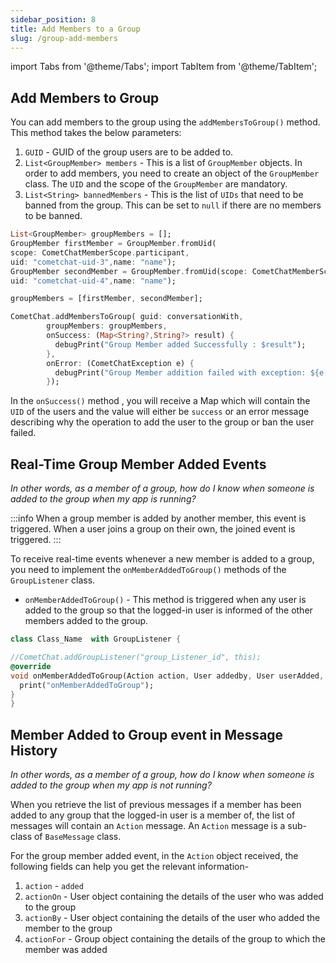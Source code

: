 ```yaml
---
sidebar_position: 8
title: Add Members to a Group
slug: /group-add-members
---
```


import Tabs from '@theme/Tabs';
import TabItem from '@theme/TabItem';

## Add Members to Group

You can add members to the group using the `addMembersToGroup()` method. This method takes the below parameters:

1. `GUID` - GUID of the group users are to be added to.
2. `List<GroupMember> members` - This is a list of `GroupMember` objects. In order to add members, you need to create an object of the `GroupMember` class. The `UID` and the scope of the `GroupMember` are mandatory.
3. `List<String> bannedMembers` - This is the list of `UIDs` that need to be banned from the group. This can be set to `null` if there are no members to be banned.

<Tabs>
<TabItem value="Dart" label="Dart">

```dart
List<GroupMember> groupMembers = [];
GroupMember firstMember = GroupMember.fromUid(
scope: CometChatMemberScope.participant,
uid: "cometchat-uid-3",name: "name");
GroupMember secondMember = GroupMember.fromUid(scope: CometChatMemberScope.admin,
uid: "cometchat-uid-4",name: "name");

groupMembers = [firstMember, secondMember];

CometChat.addMembersToGroup( guid: conversationWith,
        groupMembers: groupMembers,
        onSuccess: (Map<String?,String?> result) {
          debugPrint("Group Member added Successfully : $result");
        },
        onError: (CometChatException e) {
          debugPrint("Group Member addition failed with exception: ${e.message}");
        });
```

</TabItem>
</Tabs>

In the `onSuccess()` method , you will receive a Map which will contain the `UID` of the users and the value will either be `success` or an error message describing why the operation to add the user to the group or ban the user failed.

## Real-Time Group Member Added Events

_In other words, as a member of a group, how do I know when someone is added to the group when my app is running?_

:::info
When a group member is added by another member, this event is triggered. When a user joins a group on their own, the joined event is triggered.
:::

To receive real-time events whenever a new member is added to a group, you need to implement the `onMemberAddedToGroup()` methods of the `GroupListener` class.

- `onMemberAddedToGroup()` - This method is triggered when any user is added to the group so that the logged-in user is informed of the other members added to the group.

<Tabs>
<TabItem value="Dart" label="Dart">

```dart
class Class_Name  with GroupListener {

//CometChat.addGroupListener("group_Listener_id", this);
@override
void onMemberAddedToGroup(Action action, User addedby, User userAdded, Group addedTo) {
  print("onMemberAddedToGroup");
}
}
```

</TabItem>
</Tabs>

## Member Added to Group event in Message History

_In other words, as a member of a group, how do I know when someone is added to the group when my app is not running?_

When you retrieve the list of previous messages if a member has been added to any group that the logged-in user is a member of, the list of messages will contain an `Action` message. An `Action` message is a sub-class of `BaseMessage` class.

For the group member added event, in the `Action` object received, the following fields can help you get the relevant information-

1. `action` - `added`
2. `actionOn` - User object containing the details of the user who was added to the group
3. `actionBy` - User object containing the details of the user who added the member to the group
4. `actionFor` - Group object containing the details of the group to which the member was added
